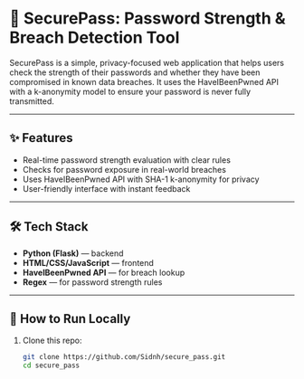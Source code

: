 # 🚀 SecurePass: Password Strength & Breach Detection Tool

SecurePass is a simple, privacy-focused web application that helps users check the strength of their passwords and whether they have been compromised in known data breaches. It uses the HaveIBeenPwned API with a k-anonymity model to ensure your password is never fully transmitted.

---

## ✨ Features

- Real-time password strength evaluation with clear rules
- Checks for password exposure in real-world breaches
- Uses HaveIBeenPwned API with SHA-1 k-anonymity for privacy
- User-friendly interface with instant feedback

---

## 🛠 Tech Stack

- **Python (Flask)** — backend
- **HTML/CSS/JavaScript** — frontend
- **HaveIBeenPwned API** — for breach lookup
- **Regex** — for password strength rules

---

## 🚀 How to Run Locally

1. Clone this repo:
   ```bash
   git clone https://github.com/Sidnh/secure_pass.git
   cd secure_pass
